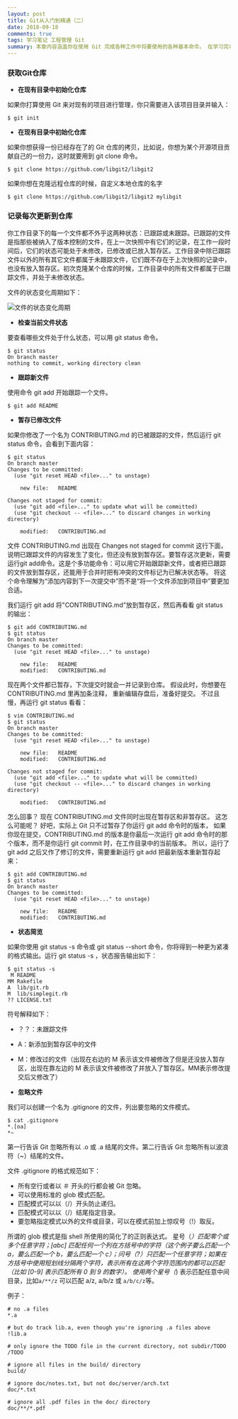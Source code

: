 ```yaml
---
layout: post
title: Git从入门到精通（二）
date: 2018-09-18
comments: true 
tags: 学习笔记 工程管理 Git
summary: 本章内容涵盖你在使用 Git 完成各种工作中将要使用的各种基本命令。 在学习完本章之后，你应该能够配置并初始化一个仓库（repository）、开始或停止跟踪（track）文件、暂存（stage）或提交（commit)更改。 本章也将向你演示如何配置 Git 来忽略指定的文件和文件模式、如何迅速而简单地撤销错误操作、如何浏览你的项目的历史版本以及不同提交（commits）间的差异、如何向你的远程仓库推送（push）以及如何从你的远程仓库拉取（pull）文件。
---
```



### 获取Git仓库

* **在现有目录中初始化仓库**

如果你打算使用 Git 来对现有的项目进行管理，你只需要进入该项目目录并输入：
	
	$ git init
	
* **在现有目录中初始化仓库**

如果你想获得一份已经存在了的 Git 仓库的拷贝，比如说，你想为某个开源项目贡献自己的一份力，这时就要用到 git clone 命令。

	$ git clone https://github.com/libgit2/libgit2
	
如果你想在克隆远程仓库的时候，自定义本地仓库的名字

	$ git clone https://github.com/libgit2/libgit2 mylibgit
	
### 记录每次更新到仓库

你工作目录下的每一个文件都不外乎这两种状态：已跟踪或未跟踪。已跟踪的文件是指那些被纳入了版本控制的文件，在上一次快照中有它们的记录，在工作一段时间后，它们的状态可能处于未修改，已修改或已放入暂存区。工作目录中除已跟踪文件以外的所有其它文件都属于未跟踪文件，它们既不存在于上次快照的记录中，也没有放入暂存区。初次克隆某个仓库的时候，工作目录中的所有文件都属于已跟踪文件，并处于未修改状态。

文件的状态变化周期如下：

![文件的状态变化周期][lifecycle]

* **检查当前文件状态**

要查看哪些文件处于什么状态，可以用 git status 命令。

	$ git status
	On branch master
	nothing to commit, working directory clean
	
* **跟踪新文件**

使用命令 git add 开始跟踪一个文件。

	$ git add README
	
* **暂存已修改文件**

如果你修改了一个名为 CONTRIBUTING.md 的已被跟踪的文件，然后运行 git status 命令，会看到下面内容：

	$ git status
	On branch master
	Changes to be committed:
	  (use "git reset HEAD <file>..." to unstage)

		new file:   README

	Changes not staged for commit:
	  (use "git add <file>..." to update what will be committed)
	  (use "git checkout -- <file>..." to discard changes in working directory)

		modified:   CONTRIBUTING.md

文件 CONTRIBUTING.md 出现在 Changes not staged for commit 这行下面，说明已跟踪文件的内容发生了变化，但还没有放到暂存区。要暂存这次更新，需要运行git add命令。这是个多功能命令：可以用它开始跟踪新文件，或者把已跟踪的文件放到暂存区，还能用于合并时把有冲突的文件标记为已解决状态等。 将这个命令理解为“添加内容到下一次提交中”而不是“将一个文件添加到项目中”要更加合适。 

我们运行 git add 将"CONTRIBUTING.md"放到暂存区，然后再看看 git status 的输出：

	$ git add CONTRIBUTING.md
	$ git status
	On branch master
	Changes to be committed:
	  (use "git reset HEAD <file>..." to unstage)

		new file:   README
		modified:   CONTRIBUTING.md
		
现在两个文件都已暂存，下次提交时就会一并记录到仓库。 假设此时，你想要在 CONTRIBUTING.md 里再加条注释， 重新编辑存盘后，准备好提交。 不过且慢，再运行 git status 看看：

	$ vim CONTRIBUTING.md
	$ git status
	On branch master
	Changes to be committed:
	  (use "git reset HEAD <file>..." to unstage)

		new file:   README
		modified:   CONTRIBUTING.md

	Changes not staged for commit:
	  (use "git add <file>..." to update what will be committed)
	  (use "git checkout -- <file>..." to discard changes in working directory)

		modified:   CONTRIBUTING.md

怎么回事？ 现在 CONTRIBUTING.md 文件同时出现在暂存区和非暂存区。 这怎么可能呢？ 好吧，实际上 Git 只不过暂存了你运行 git add 命令时的版本， 如果你现在提交，CONTRIBUTING.md 的版本是你最后一次运行 git add 命令时的那个版本，而不是你运行 git commit 时，在工作目录中的当前版本。 所以，运行了 git add 之后又作了修订的文件，需要重新运行 git add 把最新版本重新暂存起来：

	$ git add CONTRIBUTING.md
	$ git status
	On branch master
	Changes to be committed:
	  (use "git reset HEAD <file>..." to unstage)

		new file:   README
		modified:   CONTRIBUTING.md
		
* **状态简览**

如果你使用 git status -s 命令或 git status --short 命令，你将得到一种更为紧凑的格式输出。运行 git status -s ，状态报告输出如下：

	$ git status -s
	 M README
	MM Rakefile
	A  lib/git.rb
	M  lib/simplegit.rb
	?? LICENSE.txt

符号解释如下：

* ？？：未跟踪文件
* A：新添加到暂存区中的文件
* M：修改过的文件（出现在右边的 M 表示该文件被修改了但是还没放入暂存区，出现在靠左边的 M 表示该文件被修改了并放入了暂存区。MM表示修改提交后又修改了）

* **忽略文件**

我们可以创建一个名为 .gitignore 的文件，列出要忽略的文件模式。

	$ cat .gitignore
	*.[oa]
	*~
	
第一行告诉 Git 忽略所有以 .o 或 .a 结尾的文件。第二行告诉 Git 忽略所有以波浪符（~）结尾的文件。

文件 .gitignore 的格式规范如下：

* 所有空行或者以 ＃ 开头的行都会被 Git 忽略。
* 可以使用标准的 glob 模式匹配。
* 匹配模式可以以（/）开头防止递归。
* 匹配模式可以以（/）结尾指定目录。
* 要忽略指定模式以外的文件或目录，可以在模式前加上惊叹号（!）取反。

所谓的 glob 模式是指 shell 所使用的简化了的正则表达式。 星号（*）匹配零个或多个任意字符；[abc] 匹配任何一个列在方括号中的字符（这个例子要么匹配一个 a，要么匹配一个 b，要么匹配一个 c）；问号（?）只匹配一个任意字符；如果在方括号中使用短划线分隔两个字符，表示所有在这两个字符范围内的都可以匹配（比如 [0-9] 表示匹配所有 0 到 9 的数字）。 使用两个星号（*) 表示匹配任意中间目录，比如`a/**/z` 可以匹配 a/z, a/b/z 或 `a/b/c/z`等。

例子：

	# no .a files
	*.a

	# but do track lib.a, even though you're ignoring .a files above
	!lib.a

	# only ignore the TODO file in the current directory, not subdir/TODO
	/TODO

	# ignore all files in the build/ directory
	build/

	# ignore doc/notes.txt, but not doc/server/arch.txt
	doc/*.txt

	# ignore all .pdf files in the doc/ directory
	doc/**/*.pdf


	
[lifecycle]: /images/blog/ProGit/2/lifecycle.jpg